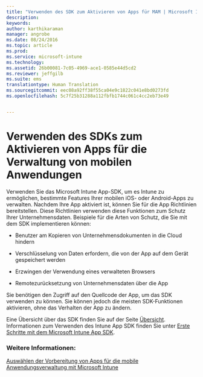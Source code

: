 ```yaml
---
title: "Verwenden des SDK zum Aktivieren von Apps für MAM | Microsoft Intune"
description: 
keywords: 
author: karthikaraman
manager: angrobe
ms.date: 08/24/2016
ms.topic: article
ms.prod: 
ms.service: microsoft-intune
ms.technology: 
ms.assetid: 26b00081-7c05-4969-ace1-0585e44d5cd2
ms.reviewer: jeffgilb
ms.suite: ems
translationtype: Human Translation
ms.sourcegitcommit: eec08a92ff38f55ca04e9c1822c041e8bd0273fd
ms.openlocfilehash: 5c7f25b31288a112fbfb1744c061c4cc2eb73e49


---
```


# Verwenden des SDKs zum Aktivieren von Apps für die Verwaltung von mobilen Anwendungen
Verwenden Sie das Microsoft Intune App-SDK, um es Intune zu ermöglichen, bestimmte Features Ihrer mobilen iOS- oder Android-Apps zu verwalten. Nachdem Ihre App aktiviert ist, können Sie für die App Richtlinien bereitstellen. Diese Richtlinien verwenden diese Funktionen zum Schutz Ihrer Unternehmensdaten. Beispiele für die Arten von Schutz, die Sie mit dem SDK implementieren können:

-   Benutzer am Kopieren von Unternehmensdokumenten in die Cloud hindern

-   Verschlüsselung von Daten erfordern, die von der App auf dem Gerät gespeichert werden

-   Erzwingen der Verwendung eines verwalteten Browsers

-   Remotezurücksetzung von Unternehmensdaten über die App

Sie benötigen den Zugriff auf den Quellcode der App, um das SDK verwenden zu können. Sie können jedoch die meisten SDK-Funktionen aktivieren, ohne das Verhalten der App zu ändern.

Eine Übersicht über das SDK finden Sie auf der Seite [Übersicht](/intune/develop/intune-app-sdk). Informationen zum Verwenden des Intune App SDK finden Sie unter [Erste Schritte mit dem Microsoft Intune App SDK](/intune/develop/intune-app-sdk-get-started).

### Weitere Informationen:
[Auswählen der Vorbereitung von Apps für die mobile Anwendungsverwaltung mit Microsoft Intune](decide-how-to-prepare-apps-for-mobile-application-management-with-microsoft-intune.md)



<!--HONumber=Aug16_HO4-->


